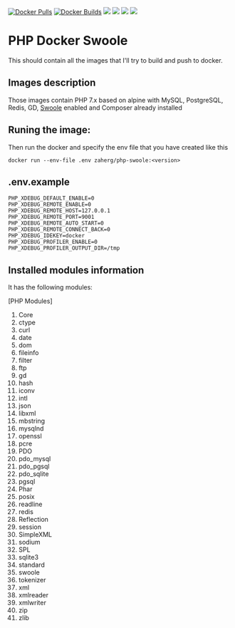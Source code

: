 [![Docker Pulls](https://img.shields.io/docker/pulls/zaherg/php-swoole.svg)](https://hub.docker.com/r/zaherg/php-swoole/) [![Docker Builds](https://img.shields.io/docker/build/zaherg/php-swoole.svg)](https://hub.docker.com/r/zaherg/php-swoole/) [![](https://images.microbadger.com/badges/image/zaherg/php-swoole:7.2.svg)](https://microbadger.com/images/zaherg/php-swoole:7.2 "Get your own image badge on microbadger.com") [![](https://images.microbadger.com/badges/version/zaherg/php-swoole:7.2.svg)](https://microbadger.com/images/zaherg/php-swoole:7.2 "Get your own version badge on microbadger.com") [![](https://images.microbadger.com/badges/commit/zaherg/php-swoole:7.2.svg)](https://microbadger.com/images/zaherg/php-swoole:7.2 "Get your own commit badge on microbadger.com")  [![](https://img.shields.io/github/last-commit/linuxjuggler/php-docker-swoole.svg)](https://github.com/linuxjuggler/php-docker-swoole)

# PHP Docker Swoole

This should contain all the images that I'll try to build and push to docker.

## Images description

Those images contain PHP 7.x based on alpine with MySQL, PostgreSQL, Redis, GD, [Swoole](https://www.swoole.co.uk/#get-started) enabled and Composer already installed

## Runing the image:

Then run the docker and specify the env file that you have created like this

```
docker run --env-file .env zaherg/php-swoole:<version>
```

## .env.example

```
PHP_XDEBUG_DEFAULT_ENABLE=0
PHP_XDEBUG_REMOTE_ENABLE=0
PHP_XDEBUG_REMOTE_HOST=127.0.0.1
PHP_XDEBUG_REMOTE_PORT=9001
PHP_XDEBUG_REMOTE_AUTO_START=0
PHP_XDEBUG_REMOTE_CONNECT_BACK=0
PHP_XDEBUG_IDEKEY=docker
PHP_XDEBUG_PROFILER_ENABLE=0
PHP_XDEBUG_PROFILER_OUTPUT_DIR=/tmp
```

## Installed modules information

It has the following modules:

[PHP Modules]

1. Core 
1. ctype  
1. curl 
1. date 
1. dom  
1. fileinfo 
1. filter 
1. ftp  
1. gd 
1. hash 
1. iconv  
1. intl 
1. json 
1. libxml 
1. mbstring 
1. mysqlnd  
1. openssl   
1. pcre 
1. PDO  
1. pdo_mysql  
1. pdo_pgsql  
1. pdo_sqlite 
1. pgsql 
1. Phar 
1. posix  
1. readline 
1. redis  
1. Reflection 
1. session  
1. SimpleXML  
1. sodium
1. SPL  
1. sqlite3  
1. standard 
1. swoole
1. tokenizer  
1. xml  
1. xmlreader  
1. xmlwriter  
1. zip  
1. zlib
